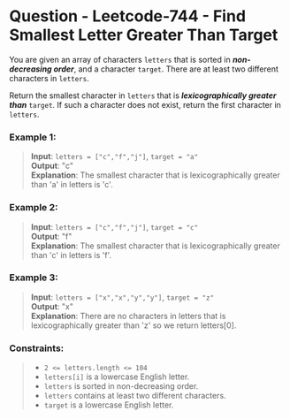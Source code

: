 # Question - Leetcode-744 - Find Smallest Letter Greater Than Target

You are given an array of characters `letters` that is sorted in **_non-decreasing order_**, and a character `target`. There are at least two different characters in `letters`.

Return the smallest character in `letters` that is **_lexicographically greater than_** `target`. If such a character does not exist, return the first character in `letters`.

### Example 1:

>**Input**: `letters = ["c","f","j"]`, `target = "a"`  
**Output**: "c"  
**Explanation**: The smallest character that is lexicographically greater than 'a' in letters is 'c'.
### Example 2:

>**Input**: `letters = ["c","f","j"]`, `target = "c"`  
**Output**: "f"  
**Explanation**: The smallest character that is lexicographically greater than 'c' in letters is 'f'.
### Example 3:

>**Input**: `letters = ["x","x","y","y"]`, `target = "z"`  
**Output**: "x"  
**Explanation**: There are no characters in letters that is lexicographically greater than 'z' so we return letters[0].


### Constraints:

>- `2 <= letters.length <= 104`
>- `letters[i]` is a lowercase English letter.
>- `letters` is sorted in non-decreasing order.
>- `letters` contains at least two different characters.
>- `target` is a lowercase English letter.